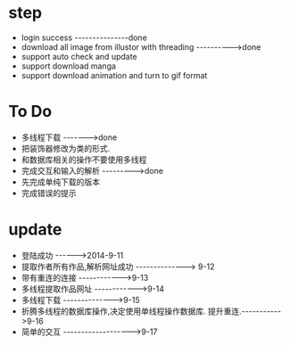 step
=======

-  login success ---------------done
-  download all image from illustor with threading ---------->done
-  support auto check and update
-  support download manga
-  support download animation and turn to gif format

To Do
==============
- 多线程下载  ------->done
- 把装饰器修改为类的形式.
- 和数据库相关的操作不要使用多线程
- 完成交互和输入的解析 --------->done
- 先完成单纯下载的版本
- 完成错误的提示

update
============
- 登陆成功 ------>2014-9-11
- 提取作者所有作品,解析网址成功 --------------> 9-12
- 带有重连的连接  ------------>9-13
- 多线程提取作品网址 ------------>9-14
- 多线程下载 -------------->9-15
- 折腾多线程的数据库操作,决定使用单线程操作数据库. 提升重连.----------->9-16
- 简单的交互 ------------------->9-17